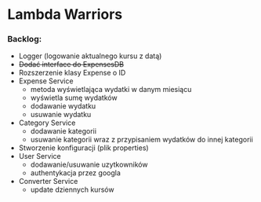 # Lambda Warriors
### Backlog:
- Logger (logowanie aktualnego kursu z datą)
- ~~Dodać interface do ExpensesDB~~
- Rozszerzenie klasy Expense o ID
- Expense Service
    - metoda wyświetlająca wydatki w danym miesiącu
    - wyświetla sumę wydatków
    - dodawanie wydatku
    - usuwanie wydatku
 - Category Service
    - dodawanie kategorii
    - usuwanie kategorii wraz z przypisaniem wydatków do innej kategorii
 - Stworzenie konfiguracji (plik properties)
 - User Service
    - dodawanie/usuwanie uzytkowników
    - authentykacja przez googla
 - Converter Service
    - update dziennych kursów

    
